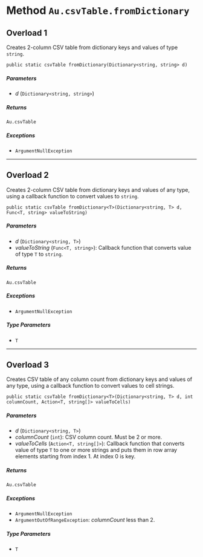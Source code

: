 # Method `Au.csvTable.fromDictionary`

## Overload 1

Creates 2-column CSV table from dictionary keys and values of type `string`.

```
public static csvTable fromDictionary(Dictionary<string, string> d)
```

##### Parameters

- *d*  (`Dictionary<string, string>`)

##### Returns

`Au.csvTable`

##### Exceptions

- `ArgumentNullException`

* * *

## Overload 2

Creates 2-column CSV table from dictionary keys and values of any type, using a callback function to convert values to `string`.

```
public static csvTable fromDictionary<T>(Dictionary<string, T> d, Func<T, string> valueToString)
```

##### Parameters

- *d*  (`Dictionary<string, T>`)
- *valueToString*  (`Func<T, string>`):
    Callback function that converts value of type `T` to `string`.

##### Returns

`Au.csvTable`

##### Exceptions

- `ArgumentNullException`

##### Type Parameters

- `T`

* * *

## Overload 3

Creates CSV table of any column count from dictionary keys and values of any type, using a callback function to convert values to cell strings.

```
public static csvTable fromDictionary<T>(Dictionary<string, T> d, int columnCount, Action<T, string[]> valueToCells)
```

##### Parameters

- *d*  (`Dictionary<string, T>`)
- *columnCount*  (`int`):
    CSV column count. Must be 2 or more.
- *valueToCells*  (`Action<T, string[]>`):
    Callback function that converts value of type `T` to one or more strings and puts them in row array elements starting from index 1. At index 0 is key.

##### Returns

`Au.csvTable`

##### Exceptions

- `ArgumentNullException`
- `ArgumentOutOfRangeException`:
    *columnCount* less than 2.

##### Type Parameters

- `T`